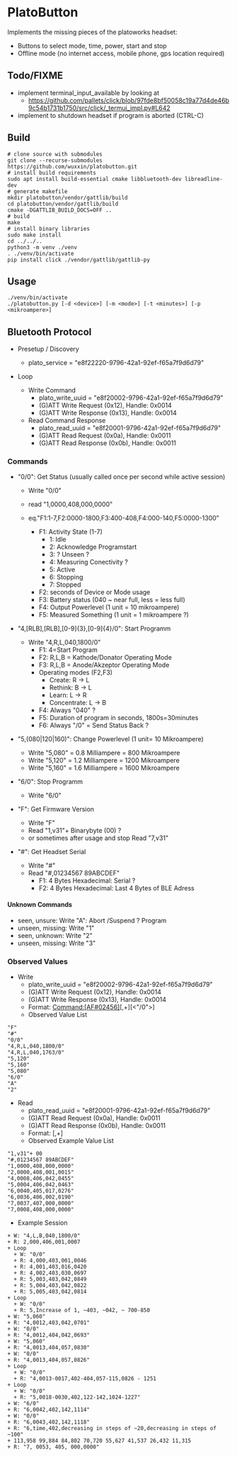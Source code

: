 # PlatoButton

Implements the missing pieces of the platoworks headset:

+ Buttons to select mode, time, power, start and stop
+ Offline mode (no internet access, mobile phone, gps location required)

## Todo/FIXME

+ implement terminal_input_available by looking at
    + https://github.com/pallets/click/blob/97fde8bf50058c19a77d4de46b9c54b1731b1750/src/click/_termui_impl.py#L642
+ implement to shutdown headset if program is aborted (CTRL-C)

## Build

```
# clone source with submodules
git clone --recurse-submodules https://github.com/wuxxin/platobutton.git
# install build requirements
sudo apt install build-essential cmake libbluetooth-dev libreadline-dev
# generate makefile
mkdir platobutton/vendor/gattlib/build
cd platobutton/vendor/gattlib/build
cmake -DGATTLIB_BUILD_DOCS=OFF ..
# build
make
# install binary libraries
sudo make install
cd ../../..
python3 -m venv ./venv
. ./venv/bin/activate
pip install click ./vendor/gattlib/gattlib-py
```

## Usage

```
./venv/bin/activate
./platobutton.py [-d <device>] [-m <mode>] [-t <minutes>] [-p <mikroampere>]
```

## Bluetooth Protocol

+ Presetup / Discovery
    + plato_service = "e8f22220-9796-42a1-92ef-f65a7f9d6d79"

+ Loop
    + Write Command
        + plato_write_uuid = "e8f20002-9796-42a1-92ef-f65a7f9d6d79"
        + (G)ATT Write Request (0x12), Handle: 0x0014
        + (G)ATT Write Response (0x13), Handle: 0x0014
    + Read Command Response
        + plato_read_uuid = "e8f20001-9796-42a1-92ef-f65a7f9d6d79"
        + (G)ATT Read Request (0x0a), Handle: 0x0011
        + (G)ATT Read Response (0x0b), Handle: 0x0011

### Commands

+ "0/0": Get Status (usually called once per second while active session)
    + Write "0/0"
    + read "1,0000,408,000,0000"
    + eq."F1:1-7,F2:0000-1800,F3:400-408,F4:000-140,F5:0000-1300"

      + F1: Activity State (1-7)
        + 1: Idle
        + 2: Acknowledge Programstart
        + 3: ? Unseen ?
        + 4: Measuring Conectivity ?
        + 5: Active
        + 6: Stopping
        + 7: Stopped
      + F2: seconds of Device or Mode usage
      + F3: Battery status (040 ~ near full, less = less full)
      + F4: Output Powerlevel (1 unit = 10 mikroampere)
      + F5: Measured Something (1 unit = 1 mikroampere ?)

+ "4,[RLB],[RLB],[0-9]{3},[0-9]{4}/0": Start Programm
    + Write "4,R,L,040,1800/0"
      + F1: 4=Start Program
      + F2: R,L,B = Kathode/Donator Operating Mode
      + F3: R,L,B = Anode/Akzeptor Operating Mode
      + Operating modes (F2,F3)
        + Create: R -> L
        + Rethink: B -> L
        + Learn: L -> R
        + Concentrate: L -> B
      + F4: Always "040" ?
      + F5: Duration of program in seconds, 1800s=30minutes
      + F6: Always "/0" = Send Status Back ?

+ "5,(080|120|160)": Change Powerlevel (1 unit= 10 Mikroampere)
    + Write "5,080" = 0.8 Milliampere = 800 Mikroampere
    + Write "5,120" = 1.2 Milliampere = 1200 Mikroampere
    + Write "5,160" = 1.6 Milliampere = 1600 Mikroampere

+ "6/0": Stop Programm
    + Write "6/0"

+ "F": Get Firmware Version
    + Write "F"
    + Read "1,v31"+ Binarybyte (00) ?
    + or sometimes after usage and stop Read "7,v31"

+ "#": Get Headset Serial
    + Write "#"
    + Read "#,01234567 89ABCDEF"
      + F1: 4 Bytes Hexadecimal: Serial ?
      + F2: 4 Bytes Hexadecimal: Last 4 Bytes of BLE Adress

#### Unknown Commands

+ seen,   unsure:  Write "A": Abort /Suspend ? Program
+ unseen, missing: Write "1"
+ seen,   unknown: Write "2"
+ unseen, missing: Write "3"

### Observed Values

+ Write
    + plato_write_uuid = "e8f20002-9796-42a1-92ef-f65a7f9d6d79"
    + (G)ATT Write Request (0x12), Handle: 0x0014
    + (G)ATT Write Response (0x13), Handle: 0x0014
    + Format: <Command:[AF#02456]>[,<parameter>+][<"/0">]
    + Observed Value List
```
"F"
"#"
"0/0"
"4,R,L,040,1800/0"
"4,R,L,040,1763/0"
"5,120"
"5,160"
"5,080"
"6/0"
"A"
"2"
```

+ Read
    + plato_read_uuid = "e8f20001-9796-42a1-92ef-f65a7f9d6d79"
    + (G)ATT Read Request (0x0a), Handle: 0x0011
    + (G)ATT Read Response (0x0b), Handle: 0x0011
    + Format: <Status>[,<value>+]
    + Observed Example Value List
```
"1,v31"+ 00
"#,01234567 89ABCDEF"
"1,0000,408,000,0000"
"2,0000,408,001,0015"
"4,0008,406,042,0455"
"5,0004,406,042,0463"
"6,0040,405,017,0276"
"6,0036,406,002,0190"
"7,0037,407,000,0000"
"7,0008,408,000,0000"
```

+ Example Session
```
+ W: "4,L,B,040,1800/0"
+ R: 2,000,406,001,0007
+ Loop
  + W: "0/0"
  + R: 4,000,403,001,0046
  + R: 4,001,403,016,0420
  + R: 4,002,403,030,0697
  + R: 5,003,403,042,0849
  + R: 5,004,403,042,0822
  + R: 5,005,403,042,0814
+ Loop
  + W: "0/0"
  + R: 5,Increase of 1, ~403, ~042, ~ 700-850
+ W: "5,060"
+ R: "4,0012,403,042,0701"
+ W: "0/0"
+ R: "4,0012,404,042,0693"
+ W: "5,060"
+ R: "4,0013,404,057,0830"
+ W: "0/0"
+ R: "4,0013,404,057,0826"
+ Loop
  + W: "0/0"
  + R: "4,0013-0017,402-404,057-115,0826 - 1251
+ Loop
  + W: "0/0"
  + R: "5,0018-0030,402,122-142,1024-1227"
+ W: "6/0"
+ R: "6,0042,402,142,1114"
+ W: "0/0"
+ R: "6,0043,402,142,1118"
+ R: "6,time,402,decreasing in steps of ~20,decreasing in steps of ~100"
+ 113,958 99,884 84,802 70,720 55,627 41,537 26,432 11,315
+ R: "7, 0053, 405, 000,0000"
```

